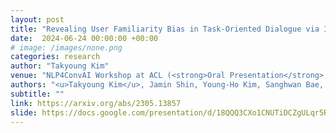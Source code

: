 ```yaml
---
layout: post
title: "Revealing User Familiarity Bias in Task-Oriented Dialogue via Interactive Evaluation"
date:  2024-06-24 00:00:00 +00:00
# image: /images/none.png
categories: research
author: "Takyoung Kim"
venue: "NLP4ConvAI Workshop at ACL (<strong>Oral Presentation</strong>, <strong style='color: red;'> Best Paper Award</strong>)"
authors: "<u>Takyoung Kim</u>, Jamin Shin, Young-Ho Kim, Sanghwan Bae, Sungdong Kim"
subtitle: ""
link: https://arxiv.org/abs/2305.13857
slide: https://docs.google.com/presentation/d/18QQQ3CXo1CNUTiDCZgULqr5RD1yTYEVpwWjBdrlppZ4/present?slide=id.p
---
```



